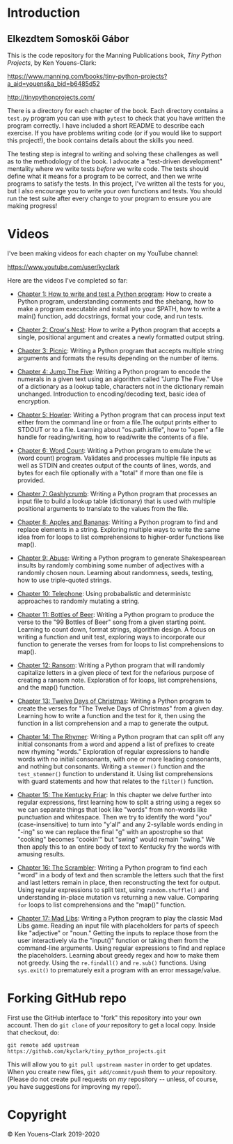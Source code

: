 # Introduction

## Elkezdtem Somoskői Gábor

This is the code repository for the Manning Publications book, _Tiny Python Projects_, by Ken Youens-Clark:

https://www.manning.com/books/tiny-python-projects?a_aid=youens&a_bid=b6485d52

http://tinypythonprojects.com/

There is a directory for each chapter of the book.
Each directory contains a `test.py` program you can use with `pytest` to check that you have written the program correctly.
I have included a short README to describe each exercise.
If you have problems writing code (or if you would like to support this project!), the book contains details about the skills you need.

The testing step is integral to writing and solving these challenges as well as to the methodology of the book.
I advocate a "test-driven development" mentality where we write tests _before_ we write code.
The tests should define what it means for a program to be correct, and then we write programs to satisfy the tests.
In this project, I've written all the tests for you, but I also encourage you to write your own functions and tests.
You should run the test suite after every change to your program to ensure you are making progress!

# Videos

I've been making videos for each chapter on my YouTube channel:

https://www.youtube.com/user/kyclark

Here are the videos I've completed so far:

* [Chapter 1: How to write and test a Python program](https://www.youtube.com/playlist?list=PLhOuww6rJJNP7UvTeF6_tQ1xcubAs9hvO): How to create a Python program, understanding comments and the shebang, how to make a program executable and install into your $PATH, how to write a main() function, add docstrings, format your code, and run tests.

* [Chapter 2: Crow's Nest](https://www.youtube.com/playlist?list=PLhOuww6rJJNPBqIwfD-0RedqsitBliLhT): How to write a Python program that accepts a single, positional argument and creates a newly formatted output string.

* [Chapter 3: Picnic](https://www.youtube.com/playlist?list=PLhOuww6rJJNMuQohHrNxRjhFTR9UlUOIa): Writing a Python program that accepts multiple string arguments and formats the results depending on the number of items.

* [Chapter 4: Jump The Five](https://www.youtube.com/playlist?list=PLhOuww6rJJNNd1Mbu3h6SGfhD-8rRxLTp): Writing a Python program to encode the numerals in a given text using an algorithm called "Jump The Five." Use of a dictionary as a lookup table, characters not in the dictionary remain unchanged. Introduction to encoding/decoding text, basic idea of encryption.

* [Chapter 5: Howler](https://www.youtube.com/playlist?list=PLhOuww6rJJNNzo5zqtx0388myQkUKyrQz): Writing a Python program that can process input text either from the command line or from a file.The output prints either to STDOUT or to a file.  Learning about "os.path.isfile", how to "open" a file handle for reading/writing, how to read/write the contents of a file.

* [Chapter 6: Word Count](https://www.youtube.com/playlist?list=PLhOuww6rJJNOGPw5Mu5FyhnumZjb9F6kk): Writing a Python program to emulate the `wc` (word count) program. Validates and processes multiple file inputs as well as STDIN and creates output of the counts of lines, words, and bytes for each file optionally with a "total" if more than one file is provided.

* [Chapter 7: Gashlycrumb](https://www.youtube.com/playlist?list=PLhOuww6rJJNMxWy34-9jlD2ulZxaA7mxV): Writing a Python program that processes an input file to build a lookup table (dictionary) that is used with multiple positional arguments to translate to the values from the file.

* [Chapter 8: Apples and Bananas](https://www.youtube.com/playlist?list=PLhOuww6rJJNMe_qrKzw6jtxzHkTOszozs): Writing a Python program to find and replace elements in a string. Exploring multiple ways to write the same idea from for loops to list comprehensions to higher-order functions like map().

* [Chapter 9: Abuse](https://www.youtube.com/playlist?list=PLhOuww6rJJNOWShq53st6NjXacHHaJurn): Writing a Python program to generate Shakespearean insults by randomly combining some number of adjectives with a randomly chosen noun. Learning about randomness, seeds, testing, how to use triple-quoted strings.

* [Chapter 10: Telephone](https://www.youtube.com/playlist?list=PLhOuww6rJJNN0T5ZKUFuEDo3ykOs1zxPU): Using probabalistic and deterministc approaches to randomly mutating a string.

* [Chapter 11: Bottles of Beer](https://www.youtube.com/playlist?list=PLhOuww6rJJNNGDXdGGfp3RDXBMhJwj0Ij): Writing a Python program to produce the verse to the "99 Bottles of Beer" song from a given starting point. Learning to count down, format strings, algorithm design. A focus on writing a function and unit test, exploring ways to incorporate our function to generate the verses from for loops to list comprehensions to map().

* [Chapter 12: Ransom](https://www.youtube.com/playlist?list=PLhOuww6rJJNMxWhckg7FO4cEx57WgHbd_): Writing a Python program that will randomly capitalize letters in a given piece of text for the nefarious purpose of creating a ransom note. Exploration of for loops, list comprehensions, and the map() function.

* [Chapter 13: Twelve Days of Christmas](https://www.youtube.com/playlist?list=PLhOuww6rJJNNZEMX12PE1OvSKy02UQoB4): Writing a Python program to create the verses for "The Twelve Days of Christmas" from a given day. Learning how to write a function and the test for it, then using the function in a list comprehension and a map to generate the output.

* [Chapter 14: The Rhymer](https://www.youtube.com/playlist?list=PLhOuww6rJJNPNn2qa5ATHJ0qd-JUgM_s0): Writing a Python program that can split off any initial consonants from a word and append a list of prefixes to create new rhyming "words." Exploration of regular expressions to handle words with no initial consonants, with one or more leading consonants, and nothing but consonants. Writing a `stemmer()` function and the `test_stemmer()` function to understand it. Using list comprehensions with guard statements and how that relates to the `filter()` function.

* [Chapter 15: The Kentucky Friar](https://www.youtube.com/playlist?list=PLhOuww6rJJNMflxi3aRAQTqG7mvOXRObW): In this chapter we delve further into regular expressions, first learning how to split a string using a regex so we can separate things that look like "words" from non-words like punctuation and whitespace. Then we try to identify the word "you" (case-insensitive) to turn into "y'all" and any 2-syllable words ending in "-ing" so we can replace the final "g" with an apostrophe so that "cooking" becomes "cookin'" but "swing" would remain "swing." We then apply this to an entire body of text to Kentucky fry the words with amusing results.

* [Chapter 16: The Scrambler](https://www.youtube.com/playlist?list=PLhOuww6rJJNPcLby3JXlKSo6duCIjh93S): Writing a Python program to find each "word" in a body of text and then scramble the letters such that the first and last letters remain in place, then reconstructing the text for output. Using regular expressions to split text, using `random.shuffle()` and understanding in-place mutation vs returning a new value. Comparing `for` loops to list comprehensions and the "map()" function.

* [Chapter 17: Mad Libs](https://www.youtube.com/playlist?list=PLhOuww6rJJNPnNx_Emds00y2RX1Tbk59r): Writing a Python program to play the classic Mad Libs game. Reading an input file with placeholders for parts of speech like "adjective" or "noun." Getting the inputs to replace those from the user interactively via the "input()" function or taking them from the command-line arguments. Using regular expressions to find and replace the placeholders. Learning about greedy regex and how to make them not greedy. Using the `re.findall()` and `re.sub()` functions. Using `sys.exit()` to prematurely exit a program with an error message/value.

# Forking GitHub repo

First use the GitHub interface to "fork" this repository into your own account. Then do `git clone` of *your* repository to get a local copy. Inside that checkout, do:

````
git remote add upstream https://github.com/kyclark/tiny_python_projects.git 
````

This will allow you to `git pull upstream master` in order to get updates. When you create new files, `git add/commit/push` them to *your* repository. (Please do not create pull requests on *my* repository -- unless, of course, you have suggestions for improving my repo!).

# Copyright

© Ken Youens-Clark 2019-2020

